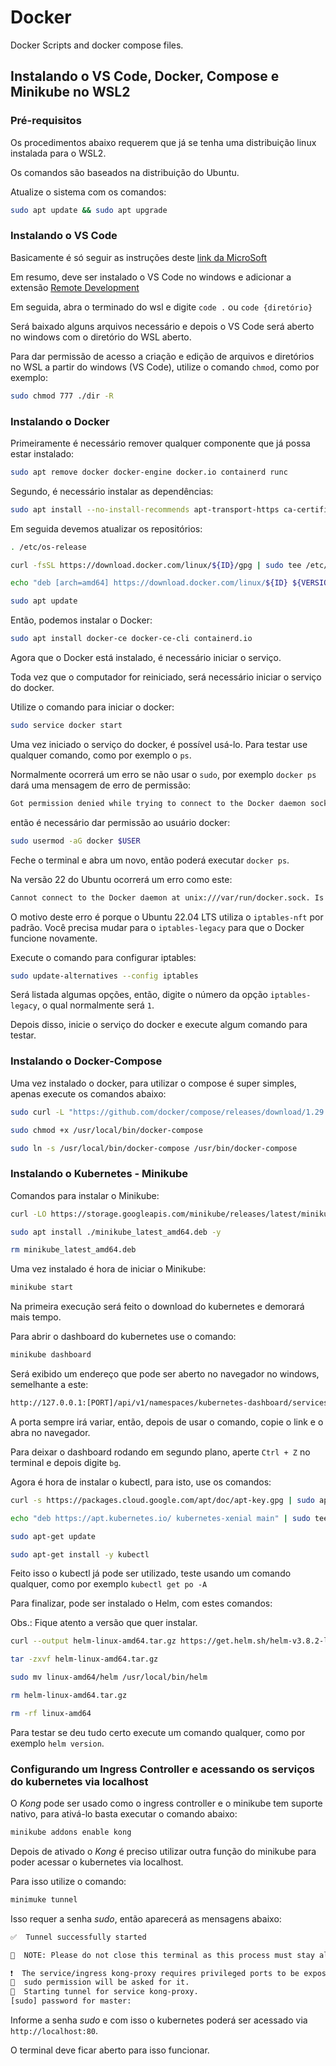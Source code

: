 # Docker

Docker Scripts and docker compose files.

## Instalando o VS Code, Docker, Compose e Minikube no WSL2

### Pré-requisitos

Os procedimentos abaixo requerem que já se tenha uma distribuição linux instalada para o WSL2.

Os comandos são baseados na distribuição do Ubuntu.

Atualize o sistema com os comandos:

```sh
sudo apt update && sudo apt upgrade
```


### Instalando o VS Code

Basicamente é só seguir as instruções deste [link da MicroSoft](https://docs.microsoft.com/en-us/windows/wsl/tutorials/wsl-vscode)

Em resumo, deve ser instalado o VS Code no windows e adicionar a extensão [Remote Development](https://marketplace.visualstudio.com/items?itemName=ms-vscode-remote.vscode-remote-extensionpack)

Em seguida, abra o terminado do wsl e digite `code .` ou `code {diretório}`

Será baixado alguns arquivos necessário e depois o VS Code será aberto no windows com o diretório do WSL aberto.

Para dar permissão de acesso a criação e edição de arquivos e diretórios no WSL a partir do windows (VS Code), utilize o comando `chmod`, como por exemplo:

```sh
sudo chmod 777 ./dir -R
```


### Instalando o Docker

Primeiramente é necessário remover qualquer componente que já possa estar instalado:

```sh
sudo apt remove docker docker-engine docker.io containerd runc
```

Segundo, é necessário instalar as dependências:

```sh
sudo apt install --no-install-recommends apt-transport-https ca-certificates curl gnupg2
```

Em seguida devemos atualizar os repositórios:

```sh
. /etc/os-release

curl -fsSL https://download.docker.com/linux/${ID}/gpg | sudo tee /etc/apt/trusted.gpg.d/docker.asc

echo "deb [arch=amd64] https://download.docker.com/linux/${ID} ${VERSION_CODENAME} stable" | sudo tee /etc/apt/sources.list.d/docker.list

sudo apt update
```

Então, podemos instalar o Docker:

```sh
sudo apt install docker-ce docker-ce-cli containerd.io
```

Agora que o Docker está instalado, é necessário iniciar o serviço.

Toda vez que o computador for reiniciado, será necessário iniciar o serviço do docker.

Utilize o comando para iniciar o docker:

```sh
sudo service docker start
```

Uma vez iniciado o serviço do docker, é possível usá-lo. Para testar use qualquer comando, como por exemplo o `ps`.

Normalmente ocorrerá um erro se não usar o `sudo`, por exemplo `docker ps` dará uma mensagem de erro de permissão:

```sh
Got permission denied while trying to connect to the Docker daemon socket at unix:///var/run/docker.sock: Get "http://%2Fvar%2Frun%2Fdocker.sock/v1.24/containers/json": dial unix /var/run/docker.sock: connect: permission denied
```

então é necessário dar permissão ao usuário docker:

```sh
sudo usermod -aG docker $USER
```

Feche o terminal e abra um novo, então poderá executar `docker ps`.

Na versão 22 do Ubuntu ocorrerá um erro como este:

```sh
Cannot connect to the Docker daemon at unix:///var/run/docker.sock. Is the docker daemon running?
```

O motivo deste erro é porque o Ubuntu 22.04 LTS utiliza o `iptables-nft` por padrão.
Você precisa mudar para o `iptables-legacy` para que o Docker funcione novamente.

Execute o comando para configurar iptables:
```sh
sudo update-alternatives --config iptables
```

Será listada algumas opções, então, digite o número da opção `iptables-legacy`, o qual normalmente será `1`.

Depois disso, inicie o serviço do docker e execute algum comando para testar.

### Instalando o Docker-Compose

Uma vez instalado o docker, para utilizar o compose é super simples, apenas execute os comandos abaixo:

```sh
sudo curl -L "https://github.com/docker/compose/releases/download/1.29.1/docker-compose-$(uname -s)-$(uname -m)" -o /usr/local/bin/docker-compose

sudo chmod +x /usr/local/bin/docker-compose

sudo ln -s /usr/local/bin/docker-compose /usr/bin/docker-compose
```


### Instalando o Kubernetes - Minikube


Comandos para instalar o Minikube:

```sh
curl -LO https://storage.googleapis.com/minikube/releases/latest/minikube_latest_amd64.deb

sudo apt install ./minikube_latest_amd64.deb -y

rm minikube_latest_amd64.deb
```

Uma vez instalado é hora de iniciar o Minikube:

```sh
minikube start
```

Na primeira execução será feito o download do kubernetes e demorará mais tempo.

Para abrir o dashboard do kubernetes use o comando:

```sh
minikube dashboard
```

Será exibido um endereço que pode ser aberto no navegador no windows, semelhante a este:

```sh
http://127.0.0.1:[PORT]/api/v1/namespaces/kubernetes-dashboard/services/http:kubernetes-dashboard:/proxy/
```

A porta sempre irá variar, então, depois de usar o comando, copie o link e o abra no navegador.

Para deixar o dashboard rodando em segundo plano, aperte `Ctrl + Z` no terminal e depois digite `bg`.

Agora é hora de instalar o kubectl, para isto, use os comandos:

```sh
curl -s https://packages.cloud.google.com/apt/doc/apt-key.gpg | sudo apt-key add -

echo "deb https://apt.kubernetes.io/ kubernetes-xenial main" | sudo tee -a /etc/apt/sources.list.d/kubernetes.list

sudo apt-get update

sudo apt-get install -y kubectl
```

Feito isso o kubectl já pode ser utilizado, teste usando um comando qualquer, como por exemplo `kubectl get po -A`

Para finalizar, pode ser instalado o Helm, com estes comandos:

Obs.: Fique atento a versão que quer instalar.

```sh
curl --output helm-linux-amd64.tar.gz https://get.helm.sh/helm-v3.8.2-linux-amd64.tar.gz

tar -zxvf helm-linux-amd64.tar.gz

sudo mv linux-amd64/helm /usr/local/bin/helm

rm helm-linux-amd64.tar.gz

rm -rf linux-amd64
```

Para testar se deu tudo certo execute um comando qualquer, como por exemplo `helm version`.

### Configurando um Ingress Controller e acessando os serviços do kubernetes via localhost

O *Kong* pode ser usado como o ingress controller e o minikube tem suporte nativo, para ativá-lo basta executar o comando abaixo:

```sh
minikube addons enable kong
```

Depois de ativado o *Kong* é preciso utilizar outra função do minikube para poder acessar o kubernetes via localhost.

Para isso utilize o comando:

```sh
minimuke tunnel
```

Isso requer a senha *sudo*, então aparecerá as mensagens abaixo:

```sh
✅  Tunnel successfully started

📌  NOTE: Please do not close this terminal as this process must stay alive for the tunnel to be accessible ...

❗  The service/ingress kong-proxy requires privileged ports to be exposed: [80 443]
🔑  sudo permission will be asked for it.
🏃  Starting tunnel for service kong-proxy.
[sudo] password for master:
```

Informe a senha *sudo* e com isso o kubernetes poderá ser acessado via `http://localhost:80`.

O terminal deve ficar aberto para isso funcionar.
